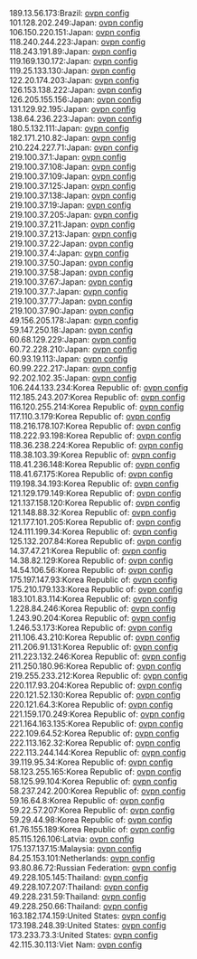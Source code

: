 189.13.56.173:Brazil: [ovpn config](vpn/189_13_56_173.ovpn)  
101.128.202.249:Japan: [ovpn config](vpn/101_128_202_249.ovpn)  
106.150.220.151:Japan: [ovpn config](vpn/106_150_220_151.ovpn)  
118.240.244.223:Japan: [ovpn config](vpn/118_240_244_223.ovpn)  
118.243.191.89:Japan: [ovpn config](vpn/118_243_191_89.ovpn)  
119.169.130.172:Japan: [ovpn config](vpn/119_169_130_172.ovpn)  
119.25.133.130:Japan: [ovpn config](vpn/119_25_133_130.ovpn)  
122.20.174.203:Japan: [ovpn config](vpn/122_20_174_203.ovpn)  
126.153.138.222:Japan: [ovpn config](vpn/126_153_138_222.ovpn)  
126.205.155.156:Japan: [ovpn config](vpn/126_205_155_156.ovpn)  
131.129.92.195:Japan: [ovpn config](vpn/131_129_92_195.ovpn)  
138.64.236.223:Japan: [ovpn config](vpn/138_64_236_223.ovpn)  
180.5.132.111:Japan: [ovpn config](vpn/180_5_132_111.ovpn)  
182.171.210.82:Japan: [ovpn config](vpn/182_171_210_82.ovpn)  
210.224.227.71:Japan: [ovpn config](vpn/210_224_227_71.ovpn)  
219.100.37.1:Japan: [ovpn config](vpn/219_100_37_1.ovpn)  
219.100.37.108:Japan: [ovpn config](vpn/219_100_37_108.ovpn)  
219.100.37.109:Japan: [ovpn config](vpn/219_100_37_109.ovpn)  
219.100.37.125:Japan: [ovpn config](vpn/219_100_37_125.ovpn)  
219.100.37.138:Japan: [ovpn config](vpn/219_100_37_138.ovpn)  
219.100.37.19:Japan: [ovpn config](vpn/219_100_37_19.ovpn)  
219.100.37.205:Japan: [ovpn config](vpn/219_100_37_205.ovpn)  
219.100.37.211:Japan: [ovpn config](vpn/219_100_37_211.ovpn)  
219.100.37.213:Japan: [ovpn config](vpn/219_100_37_213.ovpn)  
219.100.37.22:Japan: [ovpn config](vpn/219_100_37_22.ovpn)  
219.100.37.4:Japan: [ovpn config](vpn/219_100_37_4.ovpn)  
219.100.37.50:Japan: [ovpn config](vpn/219_100_37_50.ovpn)  
219.100.37.58:Japan: [ovpn config](vpn/219_100_37_58.ovpn)  
219.100.37.67:Japan: [ovpn config](vpn/219_100_37_67.ovpn)  
219.100.37.7:Japan: [ovpn config](vpn/219_100_37_7.ovpn)  
219.100.37.77:Japan: [ovpn config](vpn/219_100_37_77.ovpn)  
219.100.37.90:Japan: [ovpn config](vpn/219_100_37_90.ovpn)  
49.156.205.178:Japan: [ovpn config](vpn/49_156_205_178.ovpn)  
59.147.250.18:Japan: [ovpn config](vpn/59_147_250_18.ovpn)  
60.68.129.229:Japan: [ovpn config](vpn/60_68_129_229.ovpn)  
60.72.228.210:Japan: [ovpn config](vpn/60_72_228_210.ovpn)  
60.93.19.113:Japan: [ovpn config](vpn/60_93_19_113.ovpn)  
60.99.222.217:Japan: [ovpn config](vpn/60_99_222_217.ovpn)  
92.202.102.35:Japan: [ovpn config](vpn/92_202_102_35.ovpn)  
106.244.133.234:Korea Republic of: [ovpn config](vpn/106_244_133_234.ovpn)  
112.185.243.207:Korea Republic of: [ovpn config](vpn/112_185_243_207.ovpn)  
116.120.255.214:Korea Republic of: [ovpn config](vpn/116_120_255_214.ovpn)  
117.110.3.179:Korea Republic of: [ovpn config](vpn/117_110_3_179.ovpn)  
118.216.178.107:Korea Republic of: [ovpn config](vpn/118_216_178_107.ovpn)  
118.222.93.198:Korea Republic of: [ovpn config](vpn/118_222_93_198.ovpn)  
118.36.238.224:Korea Republic of: [ovpn config](vpn/118_36_238_224.ovpn)  
118.38.103.39:Korea Republic of: [ovpn config](vpn/118_38_103_39.ovpn)  
118.41.236.148:Korea Republic of: [ovpn config](vpn/118_41_236_148.ovpn)  
118.41.67.175:Korea Republic of: [ovpn config](vpn/118_41_67_175.ovpn)  
119.198.34.193:Korea Republic of: [ovpn config](vpn/119_198_34_193.ovpn)  
121.129.179.149:Korea Republic of: [ovpn config](vpn/121_129_179_149.ovpn)  
121.137.158.120:Korea Republic of: [ovpn config](vpn/121_137_158_120.ovpn)  
121.148.88.32:Korea Republic of: [ovpn config](vpn/121_148_88_32.ovpn)  
121.177.101.205:Korea Republic of: [ovpn config](vpn/121_177_101_205.ovpn)  
124.111.199.34:Korea Republic of: [ovpn config](vpn/124_111_199_34.ovpn)  
125.132.207.84:Korea Republic of: [ovpn config](vpn/125_132_207_84.ovpn)  
14.37.47.21:Korea Republic of: [ovpn config](vpn/14_37_47_21.ovpn)  
14.38.82.129:Korea Republic of: [ovpn config](vpn/14_38_82_129.ovpn)  
14.54.106.56:Korea Republic of: [ovpn config](vpn/14_54_106_56.ovpn)  
175.197.147.93:Korea Republic of: [ovpn config](vpn/175_197_147_93.ovpn)  
175.210.179.133:Korea Republic of: [ovpn config](vpn/175_210_179_133.ovpn)  
183.101.83.114:Korea Republic of: [ovpn config](vpn/183_101_83_114.ovpn)  
1.228.84.246:Korea Republic of: [ovpn config](vpn/1_228_84_246.ovpn)  
1.243.90.204:Korea Republic of: [ovpn config](vpn/1_243_90_204.ovpn)  
1.246.53.173:Korea Republic of: [ovpn config](vpn/1_246_53_173.ovpn)  
211.106.43.210:Korea Republic of: [ovpn config](vpn/211_106_43_210.ovpn)  
211.206.91.131:Korea Republic of: [ovpn config](vpn/211_206_91_131.ovpn)  
211.223.132.246:Korea Republic of: [ovpn config](vpn/211_223_132_246.ovpn)  
211.250.180.96:Korea Republic of: [ovpn config](vpn/211_250_180_96.ovpn)  
219.255.233.212:Korea Republic of: [ovpn config](vpn/219_255_233_212.ovpn)  
220.117.93.204:Korea Republic of: [ovpn config](vpn/220_117_93_204.ovpn)  
220.121.52.130:Korea Republic of: [ovpn config](vpn/220_121_52_130.ovpn)  
220.121.64.3:Korea Republic of: [ovpn config](vpn/220_121_64_3.ovpn)  
221.159.170.249:Korea Republic of: [ovpn config](vpn/221_159_170_249.ovpn)  
221.164.163.135:Korea Republic of: [ovpn config](vpn/221_164_163_135.ovpn)  
222.109.64.52:Korea Republic of: [ovpn config](vpn/222_109_64_52.ovpn)  
222.113.162.32:Korea Republic of: [ovpn config](vpn/222_113_162_32.ovpn)  
222.113.244.144:Korea Republic of: [ovpn config](vpn/222_113_244_144.ovpn)  
39.119.95.34:Korea Republic of: [ovpn config](vpn/39_119_95_34.ovpn)  
58.123.255.165:Korea Republic of: [ovpn config](vpn/58_123_255_165.ovpn)  
58.125.99.104:Korea Republic of: [ovpn config](vpn/58_125_99_104.ovpn)  
58.237.242.200:Korea Republic of: [ovpn config](vpn/58_237_242_200.ovpn)  
59.16.64.8:Korea Republic of: [ovpn config](vpn/59_16_64_8.ovpn)  
59.22.57.207:Korea Republic of: [ovpn config](vpn/59_22_57_207.ovpn)  
59.29.44.98:Korea Republic of: [ovpn config](vpn/59_29_44_98.ovpn)  
61.76.155.189:Korea Republic of: [ovpn config](vpn/61_76_155_189.ovpn)  
85.115.126.106:Latvia: [ovpn config](vpn/85_115_126_106.ovpn)  
175.137.137.15:Malaysia: [ovpn config](vpn/175_137_137_15.ovpn)  
84.25.153.101:Netherlands: [ovpn config](vpn/84_25_153_101.ovpn)  
93.80.86.72:Russian Federation: [ovpn config](vpn/93_80_86_72.ovpn)  
49.228.105.145:Thailand: [ovpn config](vpn/49_228_105_145.ovpn)  
49.228.107.207:Thailand: [ovpn config](vpn/49_228_107_207.ovpn)  
49.228.231.59:Thailand: [ovpn config](vpn/49_228_231_59.ovpn)  
49.228.250.66:Thailand: [ovpn config](vpn/49_228_250_66.ovpn)  
163.182.174.159:United States: [ovpn config](vpn/163_182_174_159.ovpn)  
173.198.248.39:United States: [ovpn config](vpn/173_198_248_39.ovpn)  
173.233.73.3:United States: [ovpn config](vpn/173_233_73_3.ovpn)  
42.115.30.113:Viet Nam: [ovpn config](vpn/42_115_30_113.ovpn)  
